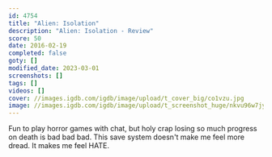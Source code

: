 ```yaml
---
id: 4754
title: "Alien: Isolation"
description: "Alien: Isolation - Review"
score: 50
date: 2016-02-19
completed: false
goty: []
modified_date: 2023-03-01
screenshots: []
tags: []
videos: []
cover: //images.igdb.com/igdb/image/upload/t_cover_big/co1vzu.jpg
image: //images.igdb.com/igdb/image/upload/t_screenshot_huge/nkvu96w7jyzcbkh0fsmi.jpg
---
```

Fun to play horror games with chat, but holy crap losing so much progress on death is bad bad bad. This save system doesn't make me feel more dread. It makes me feel HATE.